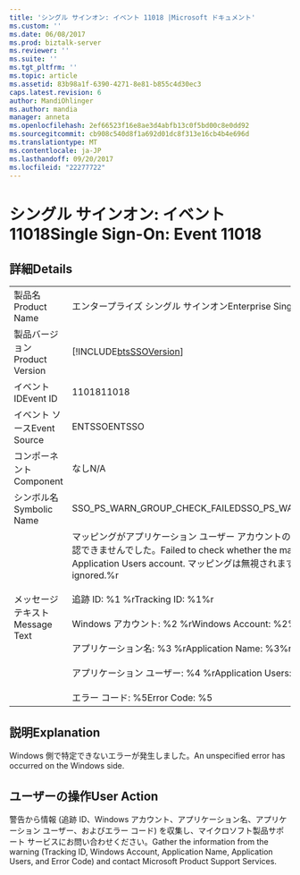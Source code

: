 ```yaml
---
title: 'シングル サインオン: イベント 11018 |Microsoft ドキュメント'
ms.custom: ''
ms.date: 06/08/2017
ms.prod: biztalk-server
ms.reviewer: ''
ms.suite: ''
ms.tgt_pltfrm: ''
ms.topic: article
ms.assetid: 83b98a1f-6390-4271-8e81-b855c4d30ec3
caps.latest.revision: 6
author: MandiOhlinger
ms.author: mandia
manager: anneta
ms.openlocfilehash: 2ef66523f16e8ae3d4abfb13c0f5bd00c8e0dd92
ms.sourcegitcommit: cb908c540d8f1a692d01dc8f313e16cb4b4e696d
ms.translationtype: MT
ms.contentlocale: ja-JP
ms.lasthandoff: 09/20/2017
ms.locfileid: "22277722"
---
```

# <a name="single-sign-on-event-11018"></a><span data-ttu-id="9cbf7-102">シングル サインオン: イベント 11018</span><span class="sxs-lookup"><span data-stu-id="9cbf7-102">Single Sign-On: Event 11018</span></span>
## <a name="details"></a><span data-ttu-id="9cbf7-103">詳細</span><span class="sxs-lookup"><span data-stu-id="9cbf7-103">Details</span></span>  
  
|||  
|-|-|  
|<span data-ttu-id="9cbf7-104">製品名</span><span class="sxs-lookup"><span data-stu-id="9cbf7-104">Product Name</span></span>|<span data-ttu-id="9cbf7-105">エンタープライズ シングル サインオン</span><span class="sxs-lookup"><span data-stu-id="9cbf7-105">Enterprise Single Sign-On</span></span>|  
|<span data-ttu-id="9cbf7-106">製品バージョン</span><span class="sxs-lookup"><span data-stu-id="9cbf7-106">Product Version</span></span>|[!INCLUDE[btsSSOVersion](../includes/btsssoversion-md.md)]|  
|<span data-ttu-id="9cbf7-107">イベント ID</span><span class="sxs-lookup"><span data-stu-id="9cbf7-107">Event ID</span></span>|<span data-ttu-id="9cbf7-108">11018</span><span class="sxs-lookup"><span data-stu-id="9cbf7-108">11018</span></span>|  
|<span data-ttu-id="9cbf7-109">イベント ソース</span><span class="sxs-lookup"><span data-stu-id="9cbf7-109">Event Source</span></span>|<span data-ttu-id="9cbf7-110">ENTSSO</span><span class="sxs-lookup"><span data-stu-id="9cbf7-110">ENTSSO</span></span>|  
|<span data-ttu-id="9cbf7-111">コンポーネント</span><span class="sxs-lookup"><span data-stu-id="9cbf7-111">Component</span></span>|<span data-ttu-id="9cbf7-112">なし</span><span class="sxs-lookup"><span data-stu-id="9cbf7-112">N/A</span></span>|  
|<span data-ttu-id="9cbf7-113">シンボル名</span><span class="sxs-lookup"><span data-stu-id="9cbf7-113">Symbolic Name</span></span>|<span data-ttu-id="9cbf7-114">SSO_PS_WARN_GROUP_CHECK_FAILED</span><span class="sxs-lookup"><span data-stu-id="9cbf7-114">SSO_PS_WARN_GROUP_CHECK_FAILED</span></span>|  
|<span data-ttu-id="9cbf7-115">メッセージ テキスト</span><span class="sxs-lookup"><span data-stu-id="9cbf7-115">Message Text</span></span>|<span data-ttu-id="9cbf7-116">マッピングがアプリケーション ユーザー アカウントのメンバーであるかどうかを確認できませんでした。</span><span class="sxs-lookup"><span data-stu-id="9cbf7-116">Failed to check whether the mapping was a member of the Application Users account.</span></span> <span data-ttu-id="9cbf7-117">マッピングは無視されます。%r</span><span class="sxs-lookup"><span data-stu-id="9cbf7-117">The mapping will be ignored.%r</span></span><br /><br /> <span data-ttu-id="9cbf7-118">追跡 ID: %1 %r</span><span class="sxs-lookup"><span data-stu-id="9cbf7-118">Tracking ID: %1%r</span></span><br /><br /> <span data-ttu-id="9cbf7-119">Windows アカウント: %2 %r</span><span class="sxs-lookup"><span data-stu-id="9cbf7-119">Windows Account: %2%r</span></span><br /><br /> <span data-ttu-id="9cbf7-120">アプリケーション名: %3 %r</span><span class="sxs-lookup"><span data-stu-id="9cbf7-120">Application Name: %3%r</span></span><br /><br /> <span data-ttu-id="9cbf7-121">アプリケーション ユーザー: %4 %r</span><span class="sxs-lookup"><span data-stu-id="9cbf7-121">Application Users: %4%r</span></span><br /><br /> <span data-ttu-id="9cbf7-122">エラー コード: %5</span><span class="sxs-lookup"><span data-stu-id="9cbf7-122">Error Code: %5</span></span>|  
  
## <a name="explanation"></a><span data-ttu-id="9cbf7-123">説明</span><span class="sxs-lookup"><span data-stu-id="9cbf7-123">Explanation</span></span>  
 <span data-ttu-id="9cbf7-124">Windows 側で特定できないエラーが発生しました。</span><span class="sxs-lookup"><span data-stu-id="9cbf7-124">An unspecified error has occurred on the Windows side.</span></span>  
  
## <a name="user-action"></a><span data-ttu-id="9cbf7-125">ユーザーの操作</span><span class="sxs-lookup"><span data-stu-id="9cbf7-125">User Action</span></span>  
 <span data-ttu-id="9cbf7-126">警告から情報 (追跡 ID、Windows アカウント、アプリケーション名、アプリケーション ユーザー、およびエラー コード) を収集し、マイクロソフト製品サポート サービスにお問い合わせください。</span><span class="sxs-lookup"><span data-stu-id="9cbf7-126">Gather the information from the warning (Tracking ID, Windows Account, Application Name, Application Users, and Error Code) and contact Microsoft Product Support Services.</span></span>